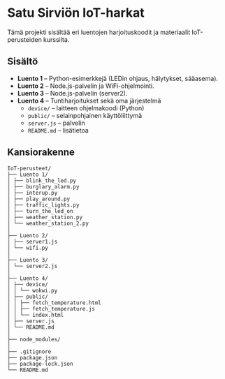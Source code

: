 # Satu Sirviön IoT-harkat 
Tämä projekti sisältää eri luentojen harjoituskoodit ja materiaalit IoT-perusteiden kurssilta.  

## Sisältö

- **Luento 1** – Python-esimerkkejä (LEDin ohjaus, hälytykset, sääasema).
- **Luento 2** – Node.js-palvelin ja WiFi-ohjelmointi.
- **Luento 3** – Node.js-palvelin (server2).
- **Luento 4** – Tuntiharjoitukset sekä oma järjestelmä
  - `device/` – laitteen ohjelmakoodi (Python)
  - `public/` – selainpohjainen käyttöliittymä  
  - `server.js` – palvelin
  - `README.md` – lisätietoa   

## Kansiorakenne
```
IoT-perusteet/
├── Luento 1/
│ ├── blink_the_led.py
│ ├── burglary_alarm.py
│ ├── interup.py
│ ├── play_around.py
│ ├── traffic_lights.py
│ ├── turn_the_led_on
│ ├── weather_station.py
│ └── weather_station_2.py
│
├── Luento 2/
│ ├── server1.js
│ └── wifi.py
│
├── Luento 3/
│ └── server2.js
│
├── Luento 4/
│ ├── device/
│ │ └── wokwi.py
│ ├── public/
│ │ ├── fetch_temperature.html
│ │ ├── fetch_temperature.js
│ │ └── index.html
│ ├── server.js
│ └── README.md
│
├── node_modules/
│
├── .gitignore
├── package.json
├── package-lock.json
└── README.md       
